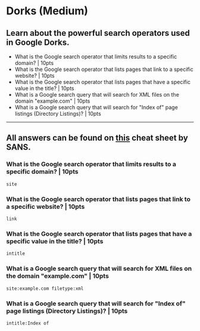 # Dorks (Medium)
## Learn about the powerful search operators used in Google Dorks.



- What is the Google search operator that limits results to a specific domain? | 10pts
- What is the Google search operator that lists pages that link to a specific website? | 10pts
- What is the Google search operator that lists pages that have a specific value in the title? | 10pts
- What is a Google search query that will search for XML files on the domain "example.com" | 10pts
- What is a Google search query that will search for "Index of" page listings (Directory Listings)? | 10pts


---

## All answers can be found on [this](https://www.sans.org/security-resources/GoogleCheatSheet.pdf) cheat sheet by SANS.

### What is the Google search operator that limits results to a specific domain? | 10pts
`site`
### What is the Google search operator that lists pages that link to a specific website? | 10pts
`link`
### What is the Google search operator that lists pages that have a specific value in the title? | 10pts
`intitle`
### What is a Google search query that will search for XML files on the domain "example.com" | 10pts
`site:example.com filetype:xml`
### What is a Google search query that will search for "Index of" page listings (Directory Listings)? | 10pts
`intitle:Index of`